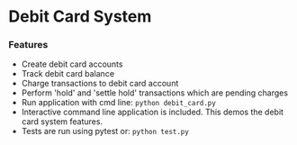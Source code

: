 # Debit Card System
### Features
* Create debit card accounts
* Track debit card balance
* Charge transactions to debit card account
* Perform 'hold' and 'settle hold' transactions which are pending charges
* Run application with cmd line:
``` python debit_card.py ```
* Interactive command line application is included. This demos the debit card system features.
* Tests are run using pytest or:
``` python test.py ```
